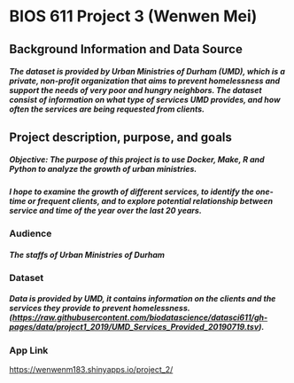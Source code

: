 # BIOS 611 Project 3 (Wenwen Mei) 

## Background Information and Data Source 
##### The dataset is provided by Urban Ministries of Durham (UMD), which is a private, non-profit organization that aims to prevent homelessness and support the needs of very poor and hungry neighbors. The dataset consist of information on what type of services UMD provides, and how often the services are being requested from clients.

## Project description, purpose, and goals
##### Objective: The purpose of this project is to use Docker, Make, R and Python to analyze the growth of urban ministries.
##### I hope to examine the growth of different services, to identify the one-time or frequent clients, and to explore potential relationship between service and time of the year over the last 20 years. 

### Audience
  ##### The staffs of Urban Ministries of Durham 

### Dataset 
##### Data is provided by UMD, it contains information on the clients and the services they provide to prevent homelessness.  (https://raw.githubusercontent.com/biodatascience/datasci611/gh-pages/data/project1_2019/UMD_Services_Provided_20190719.tsv).



### App Link
https://wenwenm183.shinyapps.io/project_2/

